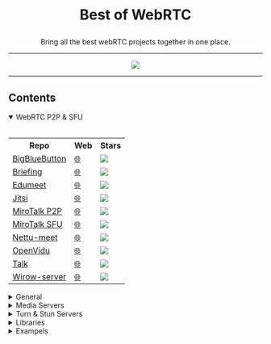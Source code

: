 # <p align="center">Best of WebRTC</p>

<p align="center">Bring all the best webRTC projects together in one place.</p>

<hr />

<p align="center">
<img src="https://user-images.githubusercontent.com/104159437/164714607-48839e91-5551-4962-9187-3f2ad7d7259c.png" />
</p>

<hr />

## Contents

<details open>
<summary>WebRTC P2P & SFU</summary>
<br/>
<table>
  <tr>
    <th>Repo</th>
    <th>Web</th>
    <th>Stars</th>
  </tr>
  <tr>
    <td><a target="_blank" href="https://github.com/bigbluebutton/bigbluebutton">BigBlueButton</a></td>
    <td><a target="_blank" href="https://bigbluebutton.org/">🌐</a></td>
    <td>
      <a target="_blank" href="https://github.com/bigbluebutton/bigbluebutton/stargazers">
         <img src="https://img.shields.io/github/stars/bigbluebutton/bigbluebutton?style=plastic">
      </a>
    </td>
  </tr>
  <tr>
    <td><a target="_blank" href="https://github.com/holtwick/briefing/">Briefing</a></td>
    <td><a target="_blank" href="https://brie.fi/ng">🌐</a></td>
    <td>
      <a target="_blank" href="https://github.com/holtwick/briefing/stargazers">
         <img src="https://img.shields.io/github/stars/holtwick/briefing?style=plastic">
      </a>
    </td>
  </tr>
  <tr>
    <td><a target="_blank" href="https://github.com/edumeet/edumeet">Edumeet</a></td>
    <td><a target="_blank" href="https://letsmeet.no/">🌐</a></td>
    <td>
      <a target="_blank" href="https://github.com/edumeet/edumeet/stargazers">
         <img src="https://img.shields.io/github/stars/edumeet/edumeet?style=plastic">
      </a>
    </td>
  </tr>
  <tr>
    <td><a target="_blank" href="https://github.com/jitsi/jitsi-meet">Jitsi</a></td>
    <td><a target="_blank" href="https://meet.jit.si">🌐</a></td>
    <td>
      <a target="_blank" href="https://github.com/jitsi/jitsi-meet/stargazers">
         <img src="https://img.shields.io/github/stars/jitsi/jitsi-meet?style=plastic">
      </a>
    </td>
  </tr>
  <tr>
    <td><a target="_blank" href="https://github.com/miroslavpejic85/mirotalk">MiroTalk P2P</a></td>
    <td><a target="_blank" href="https://mirotalk.up.railway.app">🌐</a></td>
    <td>
      <a target="_blank" href="https://github.com/miroslavpejic85/mirotalk/stargazers">
         <img src="https://img.shields.io/github/stars/miroslavpejic85/mirotalk?style=plastic">
      </a>
    </td>
  </tr>
  <tr>
    <td><a target="_blank" href="https://github.com/miroslavpejic85/mirotalksfu">MiroTalk SFU</a></td>
    <td><a target="_blank" href="https://sfu.mirotalk.org/">🌐</a></td>
    <td>
      <a target="_blank" href="https://github.com/miroslavpejic85/mirotalksfu/stargazers">
         <img src="https://img.shields.io/github/stars/miroslavpejic85/mirotalksfu?style=plastic">
      </a>
    </td>
  </tr>
  <tr>
    <td><a target="_blank" href="https://github.com/fmeringdal/nettu-meet">Nettu-meet</a></td>
    <td><a target="_blank" href="https://meet.nettubooking.com/">🌐</a></td>
    <td>
      <a target="_blank" href="https://github.com/fmeringdal/nettu-meet/stargazers">
         <img src="https://img.shields.io/github/stars/fmeringdal/nettu-meet?style=plastic">
      </a>
    </td>
  </tr>
  <tr>
    <td><a target="_blank" href="https://github.com/OpenVidu/openvidu">OpenVidu</a></td>
    <td><a target="_blank" href="https://openvidu.io">🌐</a></td>
    <td>
      <a target="_blank" href="https://github.com/OpenVidu/openvidu/stargazers">
         <img src="https://img.shields.io/github/stars/OpenVidu/openvidu?style=plastic">
      </a>
    </td>
  </tr>
  <tr>
    <td><a target="_blank" href="https://github.com/vasanthv/talk">Talk</a></td>
    <td><a target="_blank" href="https://usetalk.io/">🌐</a></td>
    <td>
      <a target="_blank" href="https://github.com/vasanthv/talk/stargazers">
         <img src="https://img.shields.io/github/stars/vasanthv/talk?style=plastic">
      </a>
    </td>
  </tr>
  <tr>
    <td><a target="_blank" href="https://github.com/wirow-io/wirow-server">Wirow-server</a></td>
    <td><a target="_blank" href="https://wirow.io">🌐</a></td>
    <td>
      <a target="_blank" href="https://github.com/wirow-io/wirow-server/stargazers">
         <img src="https://img.shields.io/github/stars/wirow-io/wirow-server?style=plastic">
      </a>
    </td>
  </tr>
</table>
</details>

<details>
<summary>General</summary>
<br/>
<table>
  <tr>
    <th>Repo</th>
    <th>Web</th>
    <th>Stars</th>
  </tr>
  <tr>
    <td><a target="_blank" href="https://github.com/m1k1o/neko">Neko</a></td>
    <td><a target="_blank" href="https://neko.m1k1o.net/">🌐</a></td>
    <td>
      <a target="_blank" href="https://github.com/m1k1o/neko/stargazers">
         <img src="https://img.shields.io/github/stars/m1k1o/neko?style=plastic">
      </a>
    </td>
  </tr>
  <tr>
    <td><a target="_blank" href="https://github.com/GRVYDEV/Project-Lightspeed">Project-Lightspeed</a></td>
    <td></td>
    <td>
      <a target="_blank" href="https://github.com/GRVYDEV/Project-Lightspeed/stargazers">
         <img src="https://img.shields.io/github/stars/GRVYDEV/Project-Lightspeed?style=plastic">
      </a>
    </td>
  </tr>
  <tr>
    <td><a target="_blank" href="https://github.com/steveseguin/vdo.ninja">VdoNinja</a></td>
    <td><a target="_blank" href="https://vdo.ninja/">🌐</a></td>
    <td>
      <a target="_blank" href="https://github.com/steveseguin/vdo.ninja/stargazers">
         <img src="https://img.shields.io/github/stars/steveseguin/vdo.ninja?style=plastic">
      </a>
    </td>
  </tr>
</table>
</details>

<details>
<summary>Media Servers</summary>
<br/>
<table>
  <tr>
    <th>Repo</th>
    <th>Web</th>
    <th>Stars</th>
  </tr>
  <tr>
    <td><a target="_blank" href="https://github.com/ant-media/Ant-Media-Server">AntMedia</a></td>
    <td><a target="_blank" href="https://antmedia.io">🌐</a></td>
    <td>
      <a target="_blank" href="https://github.com/ant-media/Ant-Media-Server/stargazers">
         <img src="https://img.shields.io/github/stars/ant-media/Ant-Media-Server?style=plastic">
      </a>
    </td>
  </tr>
  <tr>
    <td><a target="_blank" href="https://github.com/meetecho/janus-gateway">Janus</a></td>
    <td><a target="_blank" href="https://janus.conf.meetecho.com/">🌐</a></td>
    <td>
      <a target="_blank" href="https://github.com/meetecho/janus-gateway/stargazers">
         <img src="https://img.shields.io/github/stars/meetecho/janus-gateway?style=plastic">
      </a>
    </td>
  </tr>
  <tr>
    <td><a target="_blank" href="https://github.com/jitsi/jitsi-videobridge">Jitsi-videobridge</a></td>
    <td><a target="_blank" href="https://jitsi.org/jitsi-videobridge/">🌐</a></td>
    <td>
      <a target="_blank" href="https://github.com/jitsi/jitsi-videobridge/stargazers">
         <img src="https://img.shields.io/github/stars/jitsi/jitsi-videobridge?style=plastic">
      </a>
    </td>
  </tr>
  <tr>
    <td><a target="_blank" href="https://github.com/Kurento/kurento-media-server">Kurento</a></td>
    <td><a target="_blank" href="https://www.kurento.org">🌐</a></td>
    <td>
      <a target="_blank" href="https://github.com/Kurento/kurento-media-server/stargazers">
         <img src="https://img.shields.io/github/stars/Kurento/kurento-media-server?style=plastic">
      </a>
    </td>
  </tr>
  <tr>
    <td><a target="_blank" href="https://github.com/versatica/mediasoup/">MediaSoup</a></td>
    <td><a target="_blank" href="https://mediasoup.org/">🌐</a></td>
    <td>
      <a target="_blank" href="https://github.com/versatica/mediasoup/stargazers">
         <img src="https://img.shields.io/github/stars/versatica/mediasoup?style=plastic">
      </a>
    </td>
  </tr>
</table>  
</details>

<details>
<summary>Turn & Stun Servers</summary>
<br/>
<table>
  <tr>
    <th>Repo</th>
    <th>Web</th>
    <th>Stars</th>
  </tr>
  <tr>
    <td><a target="_blank" href="https://github.com/coturn/coturn">Coturn</a></td>
    <td></td>
    <td>
      <a target="_blank" href="https://github.com/coturn/coturn/">
         <img src="https://img.shields.io/github/stars/coturn/coturn?style=plastic">
      </a>
    </td>
  </tr>
</table>
</details>

<details>
<summary>Libraries</summary>
<br/>
<table>
  <tr>
    <th>Repo</th>
    <th>Web</th>
    <th>Stars</th>
  </tr>
  <tr>
    <td><a target="_blank" href="https://github.com/peers/peerjs">PeerJs</a></td>
    <td><a target="_blank" href="https://peerjs.com">🌐</a></td>
    <td>
      <a target="_blank" href="https://github.com/peers/peerjs/stargazers">
         <img src="https://img.shields.io/github/stars/peers/peerjs?style=plastic">
      </a>
    </td>
  </tr>
  <tr>
    <td><a target="_blank" href="https://github.com/pion/webrtc">Pion</a></td>
    <td><a target="_blank" href="https://pion.ly">🌐</a></td>
    <td>
      <a target="_blank" href="https://github.com/pion/webrtc/stargazers">
         <img src="https://img.shields.io/github/stars/pion/webrtc?style=plastic">
      </a>
    </td>
  </tr>
  <tr>
    <td><a target="_blank" href="https://github.com/feross/simple-peer">Simple-peer</a></td>
    <td></td>
    <td>
      <a target="_blank" href="https://github.com/feross/simple-peer/stargazers">
         <img src="https://img.shields.io/github/stars/feross/simple-peer?style=plastic">
      </a>
    </td>
  </tr>
</table>
</details>
  
<details>
<summary>Exampels</summary>
<br/>
<table>
  <tr>
    <th>Repo</th>
    <th>Web</th>
    <th>Stars</th>
  </tr>
  <tr>
    <td><a target="_blank" href="https://github.com/webrtc/samples"></a>Samples</td>
    <td><a target="_blank" href="https://webrtc.github.io/samples/">🌐</a></td>
    <td>
      <a target="_blank" href="https://github.com/webrtc/samples/stargazers">
         <img src="https://img.shields.io/github/stars/webrtc/samples?style=plastic">
      </a>
    </td>
  </tr>
</table>
</details>
